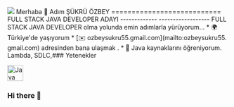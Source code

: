 <a href="https://wakatime.com"><img src="https://wakatime.com/share/@e7dd84d2-a7e9-4153-972c-f3aa822ea7ec/dcfa6263-af7d-4929-8ee0-de0f77a41deb.png" /></a>
Merhaba 👋 Adım ŞÜKRÜ ÖZBEY =========================== FULL STACK JAVA DEVELOPER ADAYI ------------- ------------------ FULL STACK JAVA DEVELOPER olma yolunda emin adımlarla yürüyorum... * 🌍 Türkiye'de yaşıyorum * [✉️ ozbeysukru55.gmail.com](mailto:ozbeysukru55. gmail.com) adresinden bana ulaşmak .[](mailto:ozbeysukru55.gmail.com) * 🧠 Java kaynaklarını öğreniyorum. Lambda, SDLC,### Yetenekler 
<p align="left">
 <a href="https://www.oracle.com/java/" target="_blank" rel="noreferrer"><img src="https://raw.githubusercontent. com/danielcranney/readme-generator/main/public/icons/skills/java-coloured.svg" width="36" height="36" alt="Java" /></a>
 </p>
                    
### Hi there 👋

<!--
**sukruozbey/sukruozbey** is a ✨ _special_ ✨ repository because its `README.md` (this file) appears on your GitHub profile.

Here are some ideas to get you started:

- 🔭 I’m currently working on ...
- 🌱 I’m currently learning ...
- 👯 I’m looking to collaborate on ...
- 🤔 I’m looking for help with ...
- 💬 Ask me about ...
- 📫 How to reach me: ...
- 😄 Pronouns: ...
- ⚡ Fun fact: ...
-->
